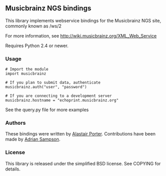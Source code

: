 ## Musicbrainz NGS bindings

This library implements webservice bindings for the Musicbrainz NGS
site, commonly known as /ws/2

For more information, see http://wiki.musicbrainz.org/XML_Web_Service

Requires Python 2.4 or newer.

### Usage

    # Import the module
    import musicbrainz

    # If you plan to submit data, authenticate
    musicbrainz.auth("user", "password")

    # If you are connecting to a development server
    musicbrainz.hostname = "echoprint.musicbrainz.org"

See the query.py file for more examples

### Authors

These bindings were written by [Alastair
Porter](http://github.com/alastair). Contributions have been made by
[Adrian Sampson](https://github.com/sampsyo).

### License

This library is released under the simplified BSD license. See COPYING
for details.
